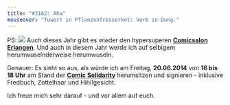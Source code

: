 ```yaml
---
title: "#3162: Aha"
mouseover: "Tuwort in Pflanzenfresserkot: Verb in Dung."
---
```


PS: 
<img src="http://www.comic-salon.de/daten/pics/Logo_2014.gif">
Auch dieses Jahr gibt es wieder den hypersuperen <strong><a href="http://www.comic-salon.de/">Comicsalon Erlangen</a></strong>. Und auch in diesem Jahr werde ich auf selbigem herumwuselnderweise herumwuseln. 

Genauer: Es sieht so aus, als würde ich am Freitag, <strong>20.06.2014</strong> von <strong>16 bis 18 Uhr</strong> am Stand der <a href="https://www.facebook.com/comicsolidarity"><strong>Comic Solidarity</strong></a> herumsitzen und signieren - inklusive Fredbuch, Zottelhaar und Hihi!gesicht. 

Ich freue mich sehr darauf - und vor allem auf euch. 

